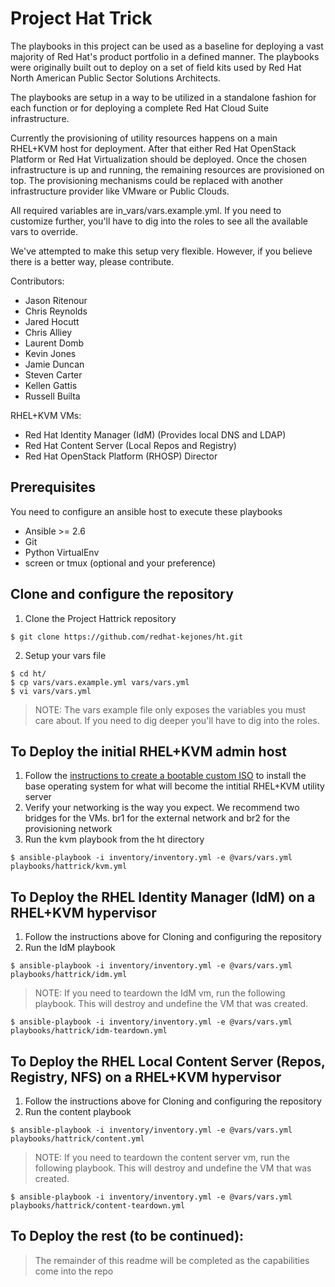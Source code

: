 # Project Hat Trick

The playbooks in this project can be used as a baseline for deploying a vast majority of Red Hat's product portfolio in a defined manner. The playbooks were originally built out to deploy on a set of field kits used by Red Hat North American Public Sector Solutions Architects.

The playbooks are setup in a way to be utilized in a standalone fashion for each function or for deploying a complete Red Hat Cloud Suite infrastructure.

Currently the provisioning of utility resources happens on a main RHEL+KVM host for deployment. After that either Red Hat OpenStack Platform or Red Hat Virtualization should be deployed. Once the chosen infrastructure is up and running, the remaining resources are provisioned on top. The provisioning mechanisms could be replaced with another infrastructure provider like VMware or Public Clouds.

All required variables are in_vars/vars.example.yml. If you need to customize further, you'll have to dig into the roles to see all the available vars to override.

We've attempted to make this setup very flexible. However, if you believe there is a better way, please contribute.

Contributors:
- Jason Ritenour
- Chris Reynolds
- Jared Hocutt
- Chris Alliey
- Laurent Domb
- Kevin Jones
- Jamie Duncan
- Steven Carter
- Kellen Gattis
- Russell Builta

RHEL+KVM
VMs:
- Red Hat Identity Manager (IdM) (Provides local DNS and LDAP)
- Red Hat Content Server (Local Repos and Registry)
- Red Hat OpenStack Platform (RHOSP) Director

## Prerequisites

You need to configure an ansible host to execute these playbooks
- Ansible >= 2.6
- Git
- Python VirtualEnv
- screen or tmux (optional and your preference)

## Clone and configure the repository

1. Clone the Project Hattrick repository
```
$ git clone https://github.com/redhat-kejones/ht.git
```
2. Setup your vars file
```
$ cd ht/
$ cp vars/vars.example.yml vars/vars.yml
$ vi vars/vars.yml
```
> NOTE: The vars example file only exposes the variables you must care about. If you need to dig deeper you'll have to dig into the roles.

## To Deploy the initial RHEL+KVM admin host

1. Follow the [instructions to create a bootable custom ISO](https://github.com/redhat-kejones/ht/tree/master/admin-iso)
to install the base operating system for what will become the intitial RHEL+KVM utility server
2. Verify your networking is the way you expect. We recommend two bridges for the VMs. br1 for the external network and br2 for the provisioning network
3. Run the kvm playbook from the ht directory
```
$ ansible-playbook -i inventory/inventory.yml -e @vars/vars.yml playbooks/hattrick/kvm.yml
```

## To Deploy the RHEL Identity Manager (IdM) on a RHEL+KVM hypervisor

1. Follow the instructions above for Cloning and configuring the repository
2. Run the IdM playbook
```
$ ansible-playbook -i inventory/inventory.yml -e @vars/vars.yml playbooks/hattrick/idm.yml
```
> NOTE: If you need to teardown the IdM vm, run the following playbook. This will destroy and undefine the VM that was created.
```
$ ansible-playbook -i inventory/inventory.yml -e @vars/vars.yml playbooks/hattrick/idm-teardown.yml
```

## To Deploy the RHEL Local Content Server (Repos, Registry, NFS) on a RHEL+KVM hypervisor

1. Follow the instructions above for Cloning and configuring the repository
2. Run the content playbook
```
$ ansible-playbook -i inventory/inventory.yml -e @vars/vars.yml playbooks/hattrick/content.yml
```
> NOTE: If you need to teardown the content server vm, run the following playbook. This will destroy and undefine the VM that was created.
```
$ ansible-playbook -i inventory/inventory.yml -e @vars/vars.yml playbooks/hattrick/content-teardown.yml
```

## To Deploy the rest (to be continued):

> The remainder of this readme will be completed as the capabilities come into the repo
